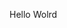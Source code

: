 Hello Wolrd



























































































































































































































































































































































































































































































































































































































































































































































































































































































































































































































































































































































































































































































































































































































































































































































































































































































































































































































































































































































































































































































































































































































































































































































































































































































































































































































































































































































































































































































































































































































































































































































































































































































































































































































































































































































































































































































































